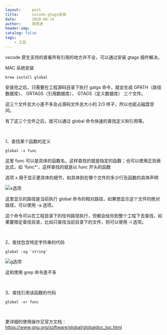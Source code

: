 ```yaml
---
layout:     post
title:      vscode-gtags安装
date:       2020-06-14
author:     周思进
header-img:	
catalog: false
tags:
    - 工具
---
```



vscode 原生支持的查看所有引用的地方并不全，可以通过安装 gtags 插件解决。

MAC 系统安装  


```
brew install global
```

安装完之后，只需要在工程源码目录下执行 gatgs 命令，就会生成 GPATH（路径数据库）、 GRTAGS（引用数据库）、 GTAGS（定义数据库） 三个文件。

这三个文件总大小差不多会占源码文件总大小的 2/3 样子，所以也挺占磁盘空间。

有了这三个文件之后，就可以通过 global 命令快速的查找定义和引用等。

<br/>

1、查找某个函数的定义  

```
global -x func 
```
 
这里 func 可以是具体的函数名，这样查找的就是指定的函数；也可以使用正则表达式，如 'func*'，这样查找的就是以 func 开头的函数

选项 x 用于显示更具体的细节，如具体到在哪个文件的多少行及函数的具体声明

![x选项](https://tva1.sinaimg.cn/large/007S8ZIlly1gfs2kcyseej312804cmxy.jpg)

这里显示的路径是当前执行 global 命令的相对路径，如果想显示这个文件的绝对路径，可以使用 -a 选项。

这个命令可以在工程目录下的任何路径执行，但都会给你到整个工程下去查找，如果要限定查找目录，比如只查找当前目录下的文件，则可以使用 -l 选项。


<br/>

2、查找包含特定字符串的代码  

```
global -xg 'string'
```

![g选项](https://tva1.sinaimg.cn/large/007S8ZIlly1gfs33tmwxnj318q05u0ud.jpg)

这和使用 grep 命令差不多

<br/>

3、查找引用该函数的代码  
```
global -xr func
```

<br/>



更详细的使用操作见官方文档：  
https://www.gnu.org/software/global/globaldoc_toc.html

